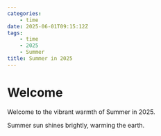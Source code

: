 ```yaml
---
categories:
    - time
date: 2025-06-01T09:15:12Z
tags:
    - time
    - 2025
    - Summer
title: Summer in 2025
---
```




# Welcome

Welcome to the vibrant warmth of Summer in 2025.

Summer sun shines brightly, warming the earth.


